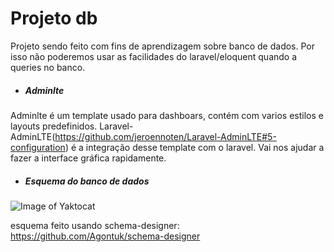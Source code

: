 # Projeto db

Projeto sendo feito com fins de aprendizagem sobre banco de dados. Por isso não poderemos usar as facilidades do laravel/eloquent quando a queries no banco. 

* ##### Adminlte
Adminlte é um template usado para dashboars, contém com varios estilos e layouts predefinidos. Laravel-AdminLTE(https://github.com/jeroennoten/Laravel-AdminLTE#5-configuration) é a integração desse template com o laravel. Vai nos ajudar  a fazer a interface gráfica rapidamente.

* ##### Esquema do banco de dados  
![Image of Yaktocat](https://i.imgur.com/8H5PAR3g.png)

esquema feito usando schema-designer: https://github.com/Agontuk/schema-designer
